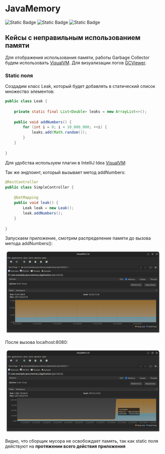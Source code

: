 # JavaMemory

![Static Badge](https://img.shields.io/badge/java-blue)
![Static Badge](https://img.shields.io/badge/visualvm-blue)
![Static Badge](https://img.shields.io/badge/GCViewer-blue)

## Кейсы с неправильным использованием памяти

Для отображения использования памяти, работы Garbage Collector будем использовать [VisualVM](https://visualvm.github.io/download.html). Для визуализации логов [GCViewer](https://github.com/chewiebug/GCViewer/wiki/Changelog).

### Static поля

Создадим класс Leak, который будет добавлять в статический список множество элементов:

```java
public class Leak {

    private static final List<Double> leaks = new ArrayList<>();

    public void addNumbers() {
        for (int i = 0; i < 10_000_000; ++i) {
            leaks.add(Math.random());
        }
    }

}
```

Для удобства используем плагин в IntelliJ Idea [VisualVM](https://plugins.jetbrains.com/plugin/7115-visualvm-launcher/):

Так же эндпоинт, который вызывает метод addNumbers:

```java
@RestController
public class SimpleController {

    @GetMapping
    public void leak() {
        Leak leak = new Leak();
        leak.addNumbers();
    }

}
```

Запускаем приложение, смотрим распределение памяти до вызова метода addNumbers():

![before-memory-allocation](./images/before-memory-allocation.png)

После вызова localhost:8080:

![after-memory-allocation](./images/after-memory-allocation.png)

Видно, что сборщик мусора не освобождает память, так как static поля действуют на **протяжении всего действия приложения**
